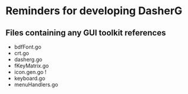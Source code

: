 # Reminders for developing DasherG

## Files containing any GUI toolkit references
* bdfFont.go 
* crt.go
* dasherg.go
* fKeyMatrix.go
* icon.gen.go !
* keyboard.go
* menuHandlers.go

